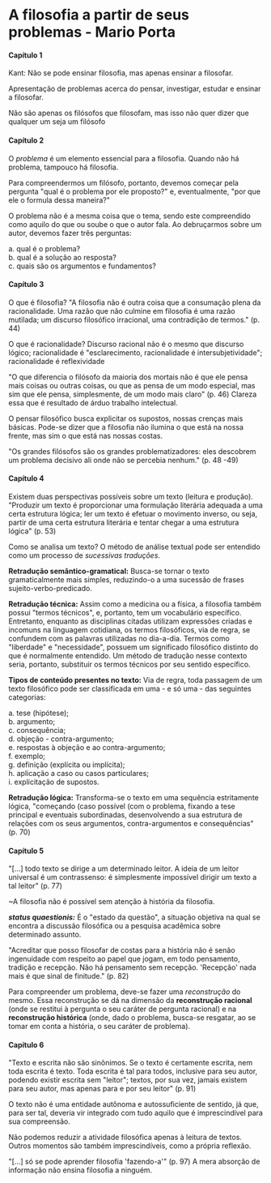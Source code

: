 # A filosofia a partir de seus problemas - Mario Porta

#### Capítulo 1

Kant: Não se pode ensinar filosofia, mas apenas ensinar a filosofar.

Apresentação de problemas acerca do pensar, investigar, estudar e ensinar a filosofar.

Não são apenas os filósofos que filosofam, mas isso não quer dizer que qualquer um seja um filósofo

#### Capítulo 2

O *problema* é um elemento essencial para a filosofia. Quando não há problema, tampouco há filosofia.

Para compreendermos um filósofo, portanto, devemos começar pela pergunta "qual é o problema por ele proposto?" e, eventualmente, "por que ele o formula dessa maneira?"

O problema não é a mesma coisa que o tema, sendo este compreendido como aquilo do que ou soube o que o autor fala. Ao debruçarmos sobre um autor, devemos fazer três perguntas:

a. qual é o problema?  
b. qual é a solução ao resposta?  
c. quais são os argumentos e fundamentos?  

#### Capítulo 3

O que é filosofia? "A filosofia não é outra coisa que a consumação plena da racionalidade. Uma razão que não culmine em filosofia é uma razão mutilada; um discurso filosófico irracional, uma contradição de termos." (p. 44)

O que é racionalidade? Discurso racional não é o mesmo que discurso lógico; racionalidade é "esclarecimento, racionalidade é intersubjetividade"; racionalidade é reflexividade

"O que diferencia o filósofo da maioria dos mortais não é que ele pensa mais coisas ou outras coisas, ou que as pensa de um modo especial, mas sim que ele pensa, simplesmente, de um modo mais claro" (p. 46) Clareza essa que é resultado de árduo trabalho intelectual.

O pensar filosófico busca explicitar os supostos, nossas crenças mais básicas. Pode-se dizer que a filosofia não ilumina o que está na nossa frente, mas sim o que está nas nossas costas.

"Os grandes filósofos são os grandes problematizadores: eles descobrem um problema decisivo ali onde não se percebia nenhum." (p. 48 -49)

#### Capítulo 4

Existem duas perspectivas possíveis sobre um texto (leitura e produção). "Produzir um texto é proporcionar uma formulação literária adequada a uma certa estrutura lógica; ler um texto é efetuar o movimento inverso, ou seja, partir de uma certa estrutura literária e tentar chegar a uma estrutura lógica" (p. 53)

Como se analisa um texto? O método de análise textual pode ser entendido como um processo de *sucessivas traduções*.

**Retradução semântico-gramatical:** Busca-se tornar o texto gramaticalmente mais simples, reduzindo-o a uma sucessão de frases sujeito-verbo-predicado.

**Retradução técnica:** Assim como a medicina ou a física, a filosofia também possui "termos técnicos", e, portanto, tem um vocabulário específico. Entretanto, enquanto as disciplinas citadas utilizam expressões criadas e incomuns na linguagem cotidiana, os termos filosóficos, via de regra, se confundem com as palavras utilizadas no dia-a-dia. Termos como "liberdade" e "necessidade", possuem um significado filosófico distinto do que é normalmente entendido. Um método de tradução nesse contexto seria, portanto, substituir os termos técnicos por seu sentido específico.

**Tipos de conteúdo presentes no texto:** Via de regra, toda passagem de um texto filosófico pode ser classificada em uma - e só uma - das seguintes categorias:

a. tese (hipótese);  
b. argumento;  
c. consequência;  
d. objeção - contra-argumento;  
e. respostas à objeção e ao contra-argumento;  
f. exemplo;  
g. definição (explícita ou implícita);  
h. aplicação a caso ou casos particulares;  
i. explicitação de supostos.  

**Retradução lógica:** Transforma-se o texto em uma sequência estritamente lógica, "começando (caso possível (com o problema, fixando a tese principal e eventuais subordinadas, desenvolvendo a sua estrutura de relações com os seus argumentos, contra-argumentos e consequências" (p. 70)

#### Capítulo 5

"[...] todo texto se dirige a um determinado leitor. A ideia de um leitor universal é um contrassenso: é simplesmente impossível dirigir um texto a tal leitor" (p. 77)

~A filosofia não é possível sem atenção à história da filosofia.

***status quaestionis:*** É o "estado da questão", a situação objetiva na qual se encontra a discussão filosófica ou a pesquisa acadêmica sobre determinado assunto.

"Acreditar que posso filosofar de costas para a história não é senão ingenuidade com respeito ao papel que jogam, em todo pensamento, tradição e recepção. Não há pensamento sem recepção. 'Recepção' nada mais é que sinal de finitude." (p. 82)

Para compreender um problema, deve-se fazer uma *reconstrução* do mesmo. Essa reconstrução se dá na dimensão da **reconstrução racional** (onde se restitui à pergunta o seu caráter de pergunta racional) e na **reconstrução histórica** (onde, dado o problema, busca-se resgatar, ao se tomar em conta a história, o seu caráter de problema).

#### Capítulo 6

"Texto e escrita não são sinônimos. Se o texto é certamente escrita, nem toda escrita é texto. Toda escrita é tal para todos, inclusive para seu autor, podendo existir escrita sem "leitor"; textos, por sua vez, jamais existem para seu autor, mas apenas para e por seu leitor" (p. 91)

O texto não é uma entidade autônoma e autossuficiente de sentido, já que, para ser tal, deveria vir integrado com tudo aquilo que é imprescindível para sua compreensão.

Não podemos reduzir a atividade filosófica apenas à leitura de textos. Outros momentos são também imprescindíveis, como a própria reflexão.

"[...] só se pode aprender filosofia 'fazendo-a'" (p. 97) A mera absorção de informação não ensina filosofia a ninguém.
